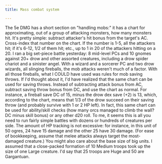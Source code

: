 ```yaml
---
title: Mass combat system

---
```

The 5e DMG has a short section on "handling mobs:" it has a chart for approximating, out of a group of attacking monsters, how many monsters hit.
It's pretty simple: subtract attacker's hit bonus from the target's AC. Cross-index that number on the chart. If the number is 1-5, all the attackers hit; if it's 6-12, 1/2 of them hit; etc., up to 1 in 20 of the attackers hitting on a 20. 
I ran a big set-piece battle yesterday: 8 mid-level PCs and 10 gnomes against 20+ drow and other assorted creatures, including a drow spider chariot and a sinister angel. With a wizard and a sorcerer PC and two drow wizards, all slinging fireballs, the mob attacks weren't much of a factor. With all those fireballs, what I COULD have used was rules for mob saving throws.
If I'd thought about it, I'd have realized that the same chart can be used for saving throws. Instead of subtracting attack bonus from AC, subtract saving throw bonus from DC, and use the chart as normal. For instance, a fireball save DC of 15, minus the drow dex save (+2) is 13, which, according to the chart, means that 1/3 of the drow succeed on their saving throw (and probably survive with 1 or 2 HP left).
In fact, this same chart can be used for ability/skill checks (how many orcs managed to climb the wall? DC minus skill bonus) or any other d20 roll.
To me, it seems this is all you need to run fairly simple battles with dozens or hundreds of creatures per side. The amount of HP tracking is not excessive: for instance, in this unit of 50 ogres, 24 have 15 damage and the other 25 have 30 damage. (For ease of bookkeeping, assume that melee attacks always target the most-damaged creature.) 
You might also care about the base size of big units. I assumed that a close-packed formation of 10 Medium troops took up the size of one Large creature. I'd say that 25 troops are Huge and 50 are Gargantuan.








